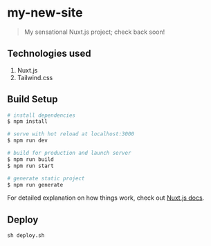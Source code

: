 # my-new-site

> My sensational Nuxt.js project; check back soon!

## Technologies used
1. Nuxt.js
2. Tailwind.css

## Build Setup

``` bash
# install dependencies
$ npm install

# serve with hot reload at localhost:3000
$ npm run dev

# build for production and launch server
$ npm run build
$ npm run start

# generate static project
$ npm run generate
```

For detailed explanation on how things work, check out [Nuxt.js docs](https://nuxtjs.org).

## Deploy
```
sh deploy.sh
```
